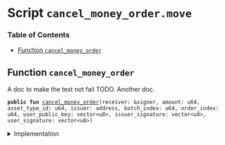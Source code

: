 
<a name="SCRIPT"></a>

# Script `cancel_money_order.move`

### Table of Contents

-  [Function `cancel_money_order`](#SCRIPT_cancel_money_order)



<a name="SCRIPT_cancel_money_order"></a>

## Function `cancel_money_order`

A doc to make the test not fail TODO.
Another doc.


<pre><code><b>public</b> <b>fun</b> <a href="#SCRIPT_cancel_money_order">cancel_money_order</a>(receiver: &signer, amount: u64, asset_type_id: u64, issuer: address, batch_index: u64, order_index: u64, user_public_key: vector&lt;u8&gt;, issuer_signature: vector&lt;u8&gt;, user_signature: vector&lt;u8&gt;)
</code></pre>



<details>
<summary>Implementation</summary>


<pre><code><b>fun</b> <a href="#SCRIPT_cancel_money_order">cancel_money_order</a>(receiver: &signer,
                       amount: u64,
                       asset_type_id: u64,
                       issuer: address,
                       batch_index: u64,
                       order_index: u64,
                       user_public_key: vector&lt;u8&gt;,
                       issuer_signature: vector&lt;u8&gt;,
                       user_signature: vector&lt;u8&gt;,
) {
    <a href="../../modules/doc/MoneyOrder.md#0x1_MoneyOrder_cancel_money_order">MoneyOrder::cancel_money_order</a>(receiver,
                                   <a href="../../modules/doc/MoneyOrder.md#0x1_MoneyOrder_money_order_descriptor">MoneyOrder::money_order_descriptor</a>(
                                       receiver,
                                       amount,
                                       asset_type_id,
                                       issuer,
                                       batch_index,
                                       order_index,
                                       user_public_key),
                                   issuer_signature,
                                   user_signature);
}
</code></pre>



</details>
